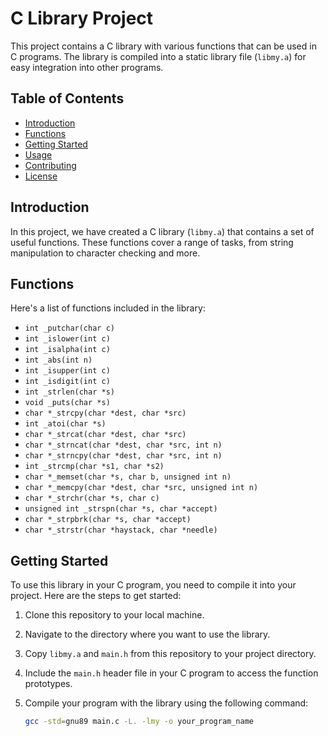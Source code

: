 # C Library Project

This project contains a C library with various functions that can be used in C programs. The library is compiled into a static library file (`libmy.a`) for easy integration into other programs.

## Table of Contents

- [Introduction](#introduction)
- [Functions](#functions)
- [Getting Started](#getting-started)
- [Usage](#usage)
- [Contributing](#contributing)
- [License](#license)

## Introduction

In this project, we have created a C library (`libmy.a`) that contains a set of useful functions. These functions cover a range of tasks, from string manipulation to character checking and more.

## Functions

Here's a list of functions included in the library:

- `int _putchar(char c)`
- `int _islower(int c)`
- `int _isalpha(int c)`
- `int _abs(int n)`
- `int _isupper(int c)`
- `int _isdigit(int c)`
- `int _strlen(char *s)`
- `void _puts(char *s)`
- `char *_strcpy(char *dest, char *src)`
- `int _atoi(char *s)`
- `char *_strcat(char *dest, char *src)`
- `char *_strncat(char *dest, char *src, int n)`
- `char *_strncpy(char *dest, char *src, int n)`
- `int _strcmp(char *s1, char *s2)`
- `char *_memset(char *s, char b, unsigned int n)`
- `char *_memcpy(char *dest, char *src, unsigned int n)`
- `char *_strchr(char *s, char c)`
- `unsigned int _strspn(char *s, char *accept)`
- `char *_strpbrk(char *s, char *accept)`
- `char *_strstr(char *haystack, char *needle)`

## Getting Started

To use this library in your C program, you need to compile it into your project. Here are the steps to get started:

1. Clone this repository to your local machine.

2. Navigate to the directory where you want to use the library.

3. Copy `libmy.a` and `main.h` from this repository to your project directory.

4. Include the `main.h` header file in your C program to access the function prototypes.

5. Compile your program with the library using the following command:

   ```bash
   gcc -std=gnu89 main.c -L. -lmy -o your_program_name

